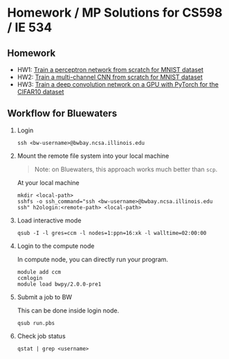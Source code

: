 # Homework / MP Solutions for CS598 / IE 534

## Homework

* HW1: [Train a perceptron network from scratch for MNIST dataset](hw1/README.md)
* HW2: [Train a multi-channel CNN from scratch for MNIST dataset](hw2/README.md)
* HW3: [Train a deep convolution network on a GPU with PyTorch for the CIFAR10 dataset](hw3/README.md)


## Workflow for Bluewaters
1. Login
    ```
    ssh <bw-username>@bwbay.ncsa.illinois.edu
    ```
2. Mount the remote file system into your local machine
    > Note: on Bluewaters, this approach works much better than `scp`.
    
    At your local machine
    ```
    mkdir <local-path>
    sshfs -o ssh_command="ssh <bw-username>@bwbay.ncsa.illinois.edu ssh" h2ologin:<remote-path> <local-path>
    ```
3. Load interactive mode
    ```
    qsub -I -l gres=ccm -l nodes=1:ppn=16:xk -l walltime=02:00:00
    ```
4. Login to the compute node

    In compute node, you can directly run your program.
    ```
    module add ccm
    ccmlogin
    module load bwpy/2.0.0-pre1
    ```
5. Submit a job to BW

    This can be done inside login node.
    ```
    qsub run.pbs
    ```
6. Check job status
    ```
    qstat | grep <username>
    ```
    